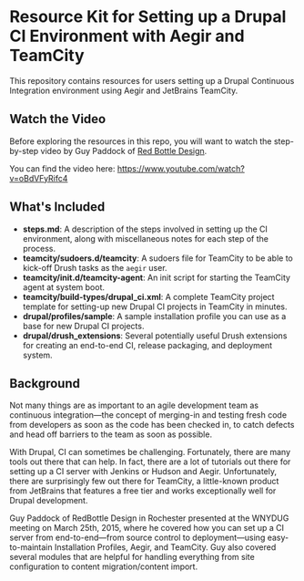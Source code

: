 # Resource Kit for Setting up a Drupal CI Environment with Aegir and TeamCity
This repository contains resources for users setting up a Drupal Continuous
Integration environment using Aegir and JetBrains TeamCity.

## Watch the Video
Before exploring the resources in this repo, you will want to watch the
step-by-step video by Guy Paddock of
[Red Bottle Design](http://redbottledesign.com).

You can find the video here:
https://www.youtube.com/watch?v=oBdVFyRifc4

## What's Included
- **steps.md**: A description of the steps involved in setting up the CI
  environment, along with miscellaneous notes for each step of the process.
- **teamcity/sudoers.d/teamcity**: A sudoers file for TeamCity to be able to
  kick-off Drush tasks as the `aegir` user.
- **teamcity/init.d/teamcity-agent**: An init script for starting the TeamCity
  agent at system boot.
- **teamcity/build-types/drupal_ci.xml**: A complete TeamCity project template
  for setting-up new Drupal CI projects in TeamCity in minutes.
- **drupal/profiles/sample**: A sample installation profile you can use as a
  base for new Drupal CI projects.
- **drupal/drush_extensions**: Several potentially useful Drush extensions for
  creating an end-to-end CI, release packaging, and deployment system.

## Background
Not many things are as important to an agile development team as continuous
integration—the concept of merging-in and testing fresh code from developers
as soon as the code has been checked in, to catch defects and head off barriers
to the team as soon as possible.

With Drupal, CI can sometimes be challenging. Fortunately, there are many tools
out there that can help. In fact, there are a lot of tutorials out there for
setting up a CI server with Jenkins or Hudson and Aegir. Unfortunately, there
are surprisingly few out there for TeamCity, a little-known product from
JetBrains that features a free tier and works exceptionally well for Drupal
development.

Guy Paddock of RedBottle Design in Rochester presented at the WNYDUG meeting on
March 25th, 2015, where he covered how you can set up a CI server from
end-to-end—from source control to deployment—using easy-to-maintain
Installation Profiles, Aegir, and TeamCity. Guy also covered several modules
that are helpful for handling everything from site configuration to content
migration/content import.
